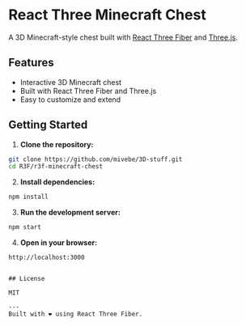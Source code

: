 # React Three Minecraft Chest

A 3D Minecraft-style chest built with [React Three Fiber](https://docs.pmnd.rs/react-three-fiber/) and [Three.js](https://threejs.org/).

## Features

- Interactive 3D Minecraft chest
- Built with React Three Fiber and Three.js
- Easy to customize and extend

## Getting Started

1. **Clone the repository:**
  ```bash
  git clone https://github.com/mivebe/3D-stuff.git
  cd R3F/r3f-minecraft-chest
  ```

2. **Install dependencies:**
  ```bash
  npm install
  ```

3. **Run the development server:**
  ```bash
  npm start
  ```

4. **Open in your browser:**
  ```
  http://localhost:3000
  ```
```

## License

MIT

---
Built with ❤️ using React Three Fiber.